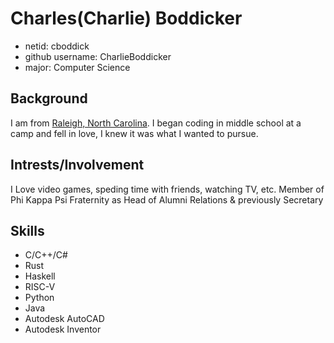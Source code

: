 # Charles(Charlie) Boddicker

* netid: cboddick
* github username: CharlieBoddicker
* major: Computer Science

## Background

I am from [Raleigh, North Carolina](https://en.wikipedia.org/wiki/Raleigh,_North_Carolina). 
I began coding in middle school at a camp and fell in love, I knew it was what I wanted to pursue.

## Intrests/Involvement

I Love video games, speding time with friends, watching TV, etc.
Member of Phi Kappa Psi Fraternity as Head of Alumni Relations & previously Secretary 

## Skills
* C/C++/C#
* Rust
* Haskell
* RISC-V
* Python
* Java 
* Autodesk AutoCAD
* Autodesk Inventor